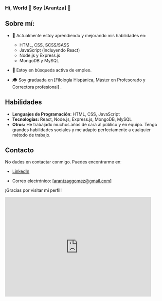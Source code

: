 ### Hi, World 👋 Soy [Arantza] 👋

## Sobre mí:

- 🌱 Actualmente estoy aprendiendo y mejorando mis habilidades en:
  - HTML, CSS, SCSS/SASS
  - JavaScript (incluyendo React)
  - Node.js y Express.js
  - MongoDB y MySQL

- 💼 Estoy en búsqueda activa de empleo.
- 🎓 Soy graduada en [Filología Hispánica, Máster en Profesorado y Correctora profesional] .

## Habilidades
- **Lenguajes de Programación:** HTML, CSS, JavaScript
- **Tecnologías:** React, Node.js, Express.js, MongoDB, MySQL
- **Otros:** He trabajado muchos años de cara al público y en equipo. Tengo grandes habilidades sociales y me adapto perfectamente a cualquier método de trabajo. 

<!-- ## Proyectos Destacados
- [Proyecto 1](enlace-al-proyecto-1): Breve descripción o función del proyecto.
- [Proyecto 2](enlace-al-proyecto-2): Breve descripción o función del proyecto. -->

## Contacto
No dudes en contactar conmigo. Puedes encontrarme en:

- [LinkedIn](https://www.linkedin.com/in/arantzagomez1212/)

- Correo electrónico: [arantzaggomez@gmail.com]

¡Gracias por visitar mi perfil!

<iframe src="https://giphy.com/embed/W4IY7zQdRh7Ow" width="480" height="325" frameBorder="0" class="giphy-embed" allowFullScreen></iframe>

